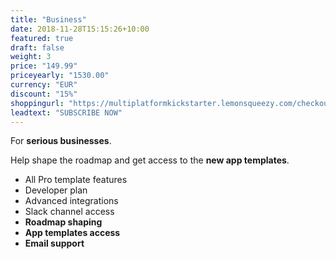 ```yaml
---
title: "Business"
date: 2018-11-28T15:15:26+10:00
featured: true
draft: false
weight: 3
price: "149.99"
priceyearly: "1530.00"
currency: "EUR"
discount: "15%"
shoppingurl: "https://multiplatformkickstarter.lemonsqueezy.com/checkout/buy/e079be3b-613d-4f2a-a117-197f12c98586"
leadtext: "SUBSCRIBE NOW"
---
```


For **serious businesses**. 

Help shape the roadmap and get access to the **new app templates**.

* All Pro template features
* Developer plan
* Advanced integrations
* Slack channel access
* **Roadmap shaping**
* **App templates access**
* **Email support**
